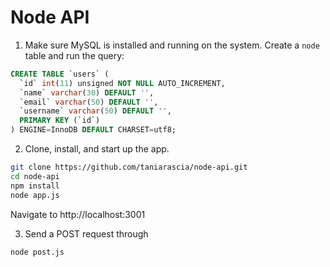 # Node API

1. Make sure MySQL is installed and running on the system. Create a `node` table and run the query:

```sql
CREATE TABLE `users` (
  `id` int(11) unsigned NOT NULL AUTO_INCREMENT,
  `name` varchar(30) DEFAULT '',
  `email` varchar(50) DEFAULT '',
  `username` varchar(50) DEFAULT '',
  PRIMARY KEY (`id`)
) ENGINE=InnoDB DEFAULT CHARSET=utf8;
```

2. Clone, install, and start up the app.

```bash
git clone https://github.com/taniarascia/node-api.git
cd node-api
npm install
node app.js
```

Navigate to http://localhost:3001

3. Send a POST request through

```
node post.js
```
